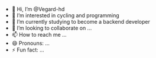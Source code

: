 - 👋 Hi, I’m @Vegard-hd
- 👀 I’m interested in cycling and programming
- 🌱 I’m currently studying to become a backend developer
- 💞️ I’m looking to collaborate on ...
- 📫 How to reach me ...
- 😄 Pronouns: ...
- ⚡ Fun fact: ...

<!---
Vegard-hd/Vegard-hd is a ✨ special ✨ repository because its `README.md` (this file) appears on your GitHub profile.
You can click the Preview link to take a look at your changes.
--->
